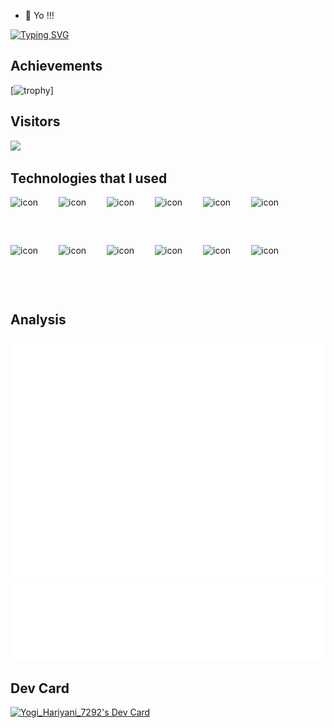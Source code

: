 - 👋 Yo !!!




[![Typing SVG](https://readme-typing-svg.demolab.com?font=Comfortaa&weight=500&size=27&duration=2500&pause=700&color=F79807&center=true&width=466&height=65&lines=Hi%2C+I+am+Yogi+Hariyani;Working+as+a+Software+Engineer;Not+that+much+experienced;but+I+can+handle+any+situation)](https://git.io/typing-svg)





## Achievements
[![trophy](https://github-profile-trophy.vercel.app/?username=Yobro7292)]

## Visitors
![](https://komarev.com/ghpvc/?username=Yobro7292&color=green&style=for-the-badge)

## Technologies that I used
<div style="display: flex; align-items: flex-start;"><img src="https://techstack-generator.vercel.app/ts-icon.svg" alt="icon" width="77" height="77" /><img src="https://techstack-generator.vercel.app/react-icon.svg" alt="icon" width="77" height="77" /><img src="https://techstack-generator.vercel.app/redux-icon.svg" alt="icon" width="77" height="77" /><img src="https://techstack-generator.vercel.app/storybook-icon.svg" alt="icon" width="77" height="77" /><img src="https://techstack-generator.vercel.app/webpack-icon.svg" alt="icon" width="77" height="77" /><img src="https://techstack-generator.vercel.app/prettier-icon.svg" alt="icon" width="77" height="77" /></div><div style="display: flex; align-items: flex-start;"><img src="https://techstack-generator.vercel.app/jest-icon.svg" alt="icon" width="77" height="77" /><img src="https://techstack-generator.vercel.app/github-icon.svg" alt="icon" width="77" height="77" /><img src="https://techstack-generator.vercel.app/docker-icon.svg" alt="icon" width="77" height="77" /><img src="https://techstack-generator.vercel.app/kubernetes-icon.svg" alt="icon" width="77" height="77" /><img src="https://techstack-generator.vercel.app/nginx-icon.svg" alt="icon" width="77" height="77" /><img src="https://techstack-generator.vercel.app/mysql-icon.svg" alt="icon" width="77" height="77" /></div>


## Analysis
![Metrics](/github-metrics.svg)
![Metrics-language](/metrics.plugin.languages.indepth.svg)




## Dev Card
<a href="https://app.daily.dev/yogi"><img src="https://api.daily.dev/devcards/650383d9e53e48119670b52235487cc3.png?r=o3f" width="400" alt="Yogi_Hariyani_7292's Dev Card"/></a>
